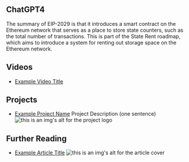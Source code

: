 ## ChatGPT4

The summary of EIP-2029 is that it introduces a smart contract on the Ethereum network that serves as a place to store state counters, such as the total number of transactions. This is part of the State Rent roadmap, which aims to introduce a system for renting out storage space on the Ethereum network.

## Videos

- [Example Video Title](https://www.youtube.com/watch?v=TDGq4aeevgY)

## Projects

- [Example Project Name](https://xxxx.xxx/xxxxx) Project Description (one sentence) ![this is an img's alt for the project logo](https://xxxx.xxx/project-logo.xxx)

## Further Reading

- [Example Article Title](https://xxxx.xxx/xxxxx) ![this is an img's alt for the article cover](https://xxxx.xxx/article-cover.xxx)
